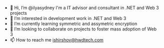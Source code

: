 - 👋 Hi, I’m @ilyasydney I'm a IT advisor and consultant in .NET and Web 3 projects
- 👀 I’m interested in development work in .NET and Web 3
- 🌱 I’m currently learning symmetric and assymetric encryption
- 💞️ I’m looking to collaborate on projects to foster mass adoption of Web 3
- 📫 How to reach me ishirshov@hwdtech.com

<!---
ilyasydney/ilyasydney is a ✨ special ✨ repository because its `README.md` (this file) appears on your GitHub profile.
You can click the Preview link to take a look at your changes.
--->
